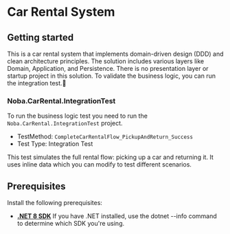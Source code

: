 # Car Rental System

## Getting started
This is a car rental system that implements domain-driven design (DDD) and clean architecture principles. The solution includes various layers like Domain, Application, and Persistence. There is no presentation layer or startup project in this solution. To validate the business logic, you can run the integration test.🚀

### Noba.CarRental.IntegrationTest
To run the business logic test you need to run the `Noba.CarRental.IntegrationTest` project.
- TestMethod: `CompleteCarRentalFlow_PickupAndReturn_Success`
- Test Type: Integration Test

This test simulates the full rental flow: picking up a car and returning it. It uses inline data which you can modify to test different scenarios.

## Prerequisites
Install the following prerequisites:

- **[.NET 8 SDK](https://dotnet.microsoft.com/en-us/download/dotnet/8.0)**
  If you have .NET installed, use the dotnet --info command to determine which SDK you're using.


